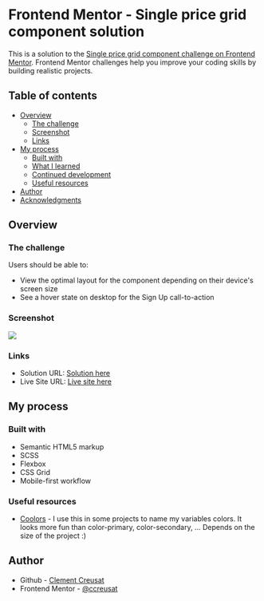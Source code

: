 # Frontend Mentor - Single price grid component solution

This is a solution to the [Single price grid component challenge on Frontend Mentor](https://www.frontendmentor.io/challenges/single-price-grid-component-5ce41129d0ff452fec5abbbc). Frontend Mentor challenges help you improve your coding skills by building realistic projects.

## Table of contents

-   [Overview](#overview)
    -   [The challenge](#the-challenge)
    -   [Screenshot](#screenshot)
    -   [Links](#links)
-   [My process](#my-process)
    -   [Built with](#built-with)
    -   [What I learned](#what-i-learned)
    -   [Continued development](#continued-development)
    -   [Useful resources](#useful-resources)
-   [Author](#author)
-   [Acknowledgments](#acknowledgments)

## Overview

### The challenge

Users should be able to:

-   View the optimal layout for the component depending on their device's screen size
-   See a hover state on desktop for the Sign Up call-to-action

### Screenshot

![](https://ccreusat-single-price-grid/images/solution.png)

### Links

-   Solution URL: [Solution here](https://your-solution-url.com)
-   Live Site URL: [Live site here](https://ccreusat-single-price-grid/images/solution.png)

## My process

### Built with

-   Semantic HTML5 markup
-   SCSS
-   Flexbox
-   CSS Grid
-   Mobile-first workflow

### Useful resources

-   [Coolors](https://coolors.co/) - I use this in some projects to name my variables colors. It looks more fun than color-primary, color-secondary, ... Depends on the size of the project :)

## Author

-   Github - [Clement Creusat](https://github.com/ccreusat)
-   Frontend Mentor - [@ccreusat](https://www.frontendmentor.io/profile/ccreusat)
